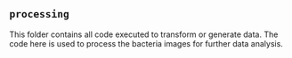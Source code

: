 ## `processing`

This folder contains all code executed to transform or generate data. The code here is used to process the bacteria images for further data analysis.